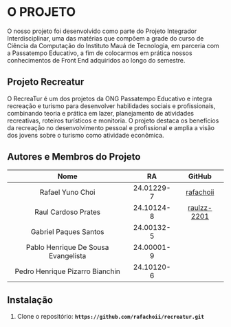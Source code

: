 # **O PROJETO**

O nosso projeto foi desenvolvido como parte do Projeto Integrador Interdisciplinar, uma das matérias que compõem a grade do curso de Ciência da Computação do Instituto Mauá de Tecnologia, em parceria com a Passatempo Educativo, a fim de colocarmos em prática nossos conhecimentos de Front End adquiridos ao longo do semestre.

## **Projeto Recreatur**

O RecreaTur é um dos projetos da ONG Passatempo Educativo e integra recreação e turismo para desenvolver habilidades sociais e profissionais, combinando teoria e prática em lazer, planejamento de atividades recreativas, roteiros turísticos e monitoria. O projeto destaca os benefícios da recreação no desenvolvimento pessoal e profissional e amplia a visão dos jovens sobre o turismo como atividade econômica.

## **Autores e Membros do Projeto**
| 	Nome	 | 	RA	 | 	GitHub	 | 
| 	:-----:	 | 	:-----:	 | 	:-----:	 | 
| 	Rafael Yuno Choi	| 	24.01229-7	| 	[rafachoii](https://github.com/rafachoii)	 | 
| 	Raul Cardoso Prates	| 	24.10124-8 	| 	[raulzz-2201](https://github.com/raulzz-2201)	 | 
| 	Gabriel Paques Santos	| 	24.00132-5	| 		 | 
| 	Pablo Henrique De Sousa Evangelista	| 	24.00001-9	| 		 | 
| 	Pedro Henrique Pizarro Bianchin	| 	24.10120-6	| 		 | 

## **Instalação**

1. Clone o repositório: **`https://github.com/rafachoii/recreatur.git`**
